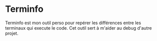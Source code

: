 # Terminfo

Terminfo est mon outil perso pour repérer les différences entre les terminaux qui execute le code.
Cet outil sert à m'aider au debug d'autre projet.
